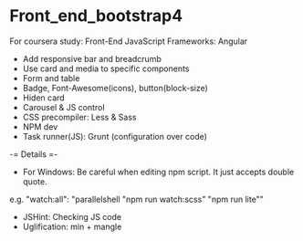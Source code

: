 # Front_end_bootstrap4
For coursera study: Front-End JavaScript Frameworks: Angular

- Add responsive bar and breadcrumb
- Use card and media to specific components
- Form and table
- Badge, Font-Awesome(icons), button(block-size)
- Hiden card
- Carousel & JS control
- CSS precompiler: Less & Sass
- NPM dev
- Task runner(JS): Grunt (configuration over code)

-= Details =-
- For Windows: Be careful when editing npm script. It just accepts double quote.

e.g. "watch:all": "parallelshell \"npm run watch:scss\" \"npm run lite\""
- JSHint: Checking JS code
- Uglification: min + mangle
